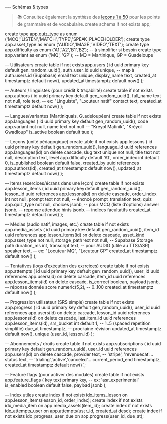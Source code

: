 --- Schémas & types

> 📚 Consultez également la synthèse des [leçons 1 à 50](docs/lecons-1-50.md) pour les points de grammaire et de vocabulaire.
create schema if not exists app;

create type app.quiz_type as enum ('MCQ','LISTEN','MATCH','TYPE','SPEAK_PLACEHOLDER');
create type app.asset_type as enum ('AUDIO','IMAGE','VIDEO','TEXT');
create type app.difficulty as enum ('A1','A2','B1','B2'); -- à simplifier si besoin
create type app.variant as enum ('MQ', 'GP'); -- MQ = Martinique, GP = Guadeloupe

-- Utilisateurs
create table if not exists app.users (
  id uuid primary key default gen_random_uuid(),
  auth_user_id uuid unique,                         -- map à auth.users.id (Supabase)
  email text unique,
  display_name text,
  created_at timestamptz default now(),
  updated_at timestamptz default now()
);

-- Auteurs / linguistes (pour crédit & traçabilité)
create table if not exists app.authors (
  id uuid primary key default gen_random_uuid(),
  full_name text not null,
  role text,                                        -- ex: "Linguiste", "Locuteur natif"
  contact text,
  created_at timestamptz default now()
);

-- Langues/variantes (Martiniquais, Guadeloupéen)
create table if not exists app.languages (
  id uuid primary key default gen_random_uuid(),
  code app.variant not null,
  name text not null,                               -- "Kréyol Matinik", "Kréyol Gwadloup"
  is_active boolean default true
);

-- Leçons (unité pédagogique)
create table if not exists app.lessons (
  id uuid primary key default gen_random_uuid(),
  language_id uuid references app.languages(id) on delete cascade,
  slug text unique not null,
  title text not null,
  description text,
  level app.difficulty default 'A1',
  order_index int default 0,
  is_published boolean default false,
  created_by uuid references app.authors(id),
  created_at timestamptz default now(),
  updated_at timestamptz default now()
);

-- Items (exercices/écrans dans une leçon)
create table if not exists app.lesson_items (
  id uuid primary key default gen_random_uuid(),
  lesson_id uuid references app.lessons(id) on delete cascade,
  order_index int not null,
  prompt text not null,                             -- énoncé
  prompt_translation text,
  quiz app.quiz_type not null,
  choices jsonb,                                    -- pour MCQ (liste d’options)
  answer jsonb,                                     -- réponse attendue
  hints jsonb,                                      -- indices facultatifs
  created_at timestamptz default now()
);

-- Médias (audio natif, images, etc.)
create table if not exists app.media_assets (
  id uuid primary key default gen_random_uuid(),
  item_id uuid references app.lesson_items(id) on delete cascade,
  asset_kind app.asset_type not null,
  storage_path text not null,                       -- Supabase Storage path
  duration_ms int,
  transcript text,                                  -- pour AUDIO (utile au TTS/ASR)
  speaker text,                                     -- ex: "Locuteur MQ", "Locuteur GP"
  created_at timestamptz default now()
);

-- Tentatives (logs d’exécution des exercices)
create table if not exists app.attempts (
  id uuid primary key default gen_random_uuid(),
  user_id uuid references app.users(id) on delete cascade,
  item_id uuid references app.lesson_items(id) on delete cascade,
  is_correct boolean,
  payload jsonb,                                    -- réponse donnée
  score numeric(5,2),                               -- 0..100
  created_at timestamptz default now()
);

-- Progression utilisateur (SRS simple)
create table if not exists app.progress (
  id uuid primary key default gen_random_uuid(),
  user_id uuid references app.users(id) on delete cascade,
  lesson_id uuid references app.lessons(id) on delete cascade,
  last_item_id uuid references app.lesson_items(id),
  srs_bucket int default 1,                         -- 1..5 (spaced repetition simplifié)
  due_at timestamptz,                               -- prochaine révision
  updated_at timestamptz default now(),
  unique (user_id, lesson_id)
);

-- Abonnements / droits
create table if not exists app.subscriptions (
  id uuid primary key default gen_random_uuid(),
  user_id uuid references app.users(id) on delete cascade,
  provider text,                                    -- 'stripe', 'revenuecat'...
  status text,                                      -- 'trialing','active','canceled'...
  current_period_end timestamptz,
  created_at timestamptz default now()
);

-- Feature flags (pour activer des modules)
create table if not exists app.feature_flags (
  key text primary key,                             -- ex: 'asr_experimental'
  is_enabled boolean default false,
  payload jsonb
);

-- Index utiles
create index if not exists idx_items_lesson on app.lesson_items(lesson_id, order_index);
create index if not exists idx_media_item on app.media_assets(item_id);
create index if not exists idx_attempts_user on app.attempts(user_id, created_at desc);
create index if not exists idx_progress_user_due on app.progress(user_id, due_at);
